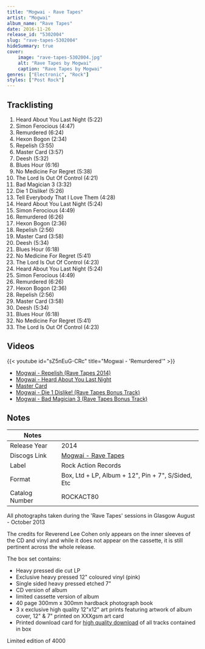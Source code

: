 ```yaml
---
title: "Mogwai - Rave Tapes"
artist: "Mogwai"
album_name: "Rave Tapes"
date: 2016-11-26
release_id: "5302004"
slug: "rave-tapes-5302004"
hideSummary: true
cover:
    image: "rave-tapes-5302004.jpg"
    alt: "Rave Tapes by Mogwai"
    caption: "Rave Tapes by Mogwai"
genres: ["Electronic", "Rock"]
styles: ["Post Rock"]
---
```


## Tracklisting
1. Heard About You Last Night (5:22)
2. Simon Ferocious (4:47)
3. Remurdered (6:24)
4. Hexon Bogon (2:34)
5. Repelish (3:55)
6. Master Card (3:57)
7. Deesh (5:32)
8. Blues Hour (6:16)
9. No Medicine For Regret (5:38)
10. The Lord Is Out Of Control (4:21)
11. Bad Magician 3 (3:32)
12. Die 1 Dislike! (5:26)
13. Tell Everybody That I Love Them (4:28)
14. Heard About You Last Night (5:24)
15. Simon Ferocious (4:49)
16. Remurdered (6:26)
17. Hexon Bogon (2:36)
18. Repelish (2:56)
19. Master Card (3:58)
20. Deesh (5:34)
21. Blues Hour (6:18)
22. No Medicine For Regret (5:41)
23. The Lord Is Out Of Control (4:23)
24. Heard About You Last Night (5:24)
25. Simon Ferocious (4:49)
26. Remurdered (6:26)
27. Hexon Bogon (2:36)
28. Repelish (2:56)
29. Master Card (3:58)
30. Deesh (5:34)
31. Blues Hour (6:18)
32. No Medicine For Regret (5:41)
33. The Lord Is Out Of Control (4:23)

## Videos
{{< youtube id="sZ5nEuG-CRc" title="Mogwai - 'Remurdered'" >}}
- [Mogwai - Repelish (Rave Tapes 2014)](https://www.youtube.com/watch?v=6DF-BkuWGBo)
- [Mogwai - Heard About You Last Night](https://www.youtube.com/watch?v=Vf7Jj23BVZM)
- [Master Card](https://www.youtube.com/watch?v=FnVdzWa3KiQ)
- [Mogwai - Die 1 Dislike! (Rave Tapes Bonus Track)](https://www.youtube.com/watch?v=E9rAbjCT8l0)
- [Mogwai - Bad Magician 3 (Rave Tapes Bonus Track)](https://www.youtube.com/watch?v=1tbKO43N46o)


## Notes

| Notes          |             |
| ---------------| ----------- |
| Release Year   | 2014 |
| Discogs Link   | [Mogwai - Rave Tapes](https://www.discogs.com/release/5302004-Mogwai-Rave-Tapes) |
| Label          | Rock Action Records |
| Format         | Box, Ltd + LP, Album + 12\", Pin + 7\", S/Sided, Etc |
| Catalog Number | ROCKACT80 |

All photographs taken during the 'Rave Tapes' sessions in Glasgow August - October 2013  The credits for Reverend Lee Cohen only appears on the inner sleeves of the CD and vinyl and while it does not appear on the cassette, it is still pertinent across the whole release.  The box set contains: - Heavy pressed die cut LP - Exclusive heavy pressed 12" coloured vinyl (pink) - Single sided heavy pressed etched 7" - CD version of album - limited cassette version of album - 40 page 300mm x 300mm hardback photograph book - 3 x exclusive high quality 12"x12" art prints featuring artwork of album cover, 12" & 7" printed on XXXgsm art card - Printed download card for [high quality download](http://www.discogs.com/Mogwai-Rave-Tapes/release/5315891) of all tracks contained in box  Limited edition of 4000

